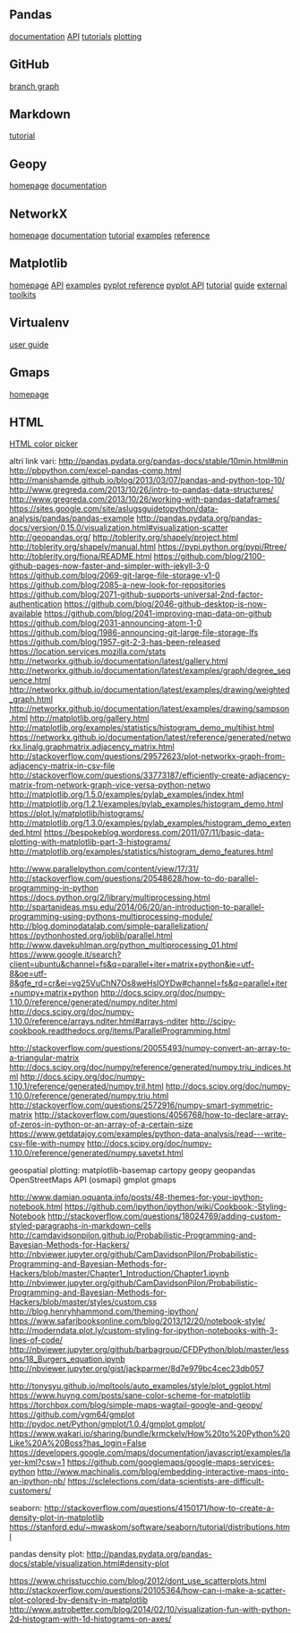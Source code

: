 
## Pandas
[documentation](http://pandas.pydata.org/pandas-docs/stable/)
[API](http://pandas.pydata.org/pandas-docs/stable/api.html)
[tutorials](http://pandas.pydata.org/pandas-docs/stable/tutorials.html)
[plotting](http://pandas.pydata.org/pandas-docs/stable/visualization.html)

## GitHub
[branch graph](https://github.com/FedericoMuciaccia/SistemiComplessi/network)

## Markdown
[tutorial](https://guides.github.com/features/mastering-markdown/)

## Geopy
[homepage](https://pypi.python.org/pypi/geopy)
[documentation](http://geopy.readthedocs.org/en/latest/)

## NetworkX
[homepage](https://networkx.github.io/)
[documentation](https://networkx.github.io/documentation/latest/)
[tutorial](https://networkx.github.io/documentation/latest/tutorial/tutorial.html)
[examples](http://networkx.github.io/documentation/latest/examples/)
[reference](https://networkx.github.io/documentation/latest/reference/index.html)

## Matplotlib
[homepage](http://matplotlib.org/index.html)
[API](http://matplotlib.org/api/index.html)
[examples](http://matplotlib.org/examples/index.html)
[pyplot reference](http://matplotlib.org/api/pyplot_summary.html)
[pyplot API](http://matplotlib.org/api/pyplot_api.html)
[tutorial](http://matplotlib.org/users/pyplot_tutorial.html)
[guide](http://matplotlib.org/users/index.html)
[external toolkits](http://matplotlib.org/mpl_toolkits/index.html)

## Virtualenv
[user guide](https://virtualenv.readthedocs.org/en/latest/userguide.html)

## Gmaps
[homepage](https://pypi.python.org/pypi/gmaps)

## HTML
[HTML color picker](http://www.w3schools.com/colors/colors_picker.asp)


altri link vari:
http://pandas.pydata.org/pandas-docs/stable/10min.html#min
http://pbpython.com/excel-pandas-comp.html
http://manishamde.github.io/blog/2013/03/07/pandas-and-python-top-10/
http://www.gregreda.com/2013/10/26/intro-to-pandas-data-structures/
http://www.gregreda.com/2013/10/26/working-with-pandas-dataframes/
https://sites.google.com/site/aslugsguidetopython/data-analysis/pandas/pandas-example
http://pandas.pydata.org/pandas-docs/version/0.15.0/visualization.html#visualization-scatter
http://geopandas.org/
http://toblerity.org/shapely/project.html
http://toblerity.org/shapely/manual.html
https://pypi.python.org/pypi/Rtree/
http://toblerity.org/fiona/README.html
https://github.com/blog/2100-github-pages-now-faster-and-simpler-with-jekyll-3-0
https://github.com/blog/2069-git-large-file-storage-v1-0
https://github.com/blog/2085-a-new-look-for-repositories
https://github.com/blog/2071-github-supports-universal-2nd-factor-authentication
https://github.com/blog/2046-github-desktop-is-now-available
https://github.com/blog/2041-improving-map-data-on-github
https://github.com/blog/2031-announcing-atom-1-0
https://github.com/blog/1986-announcing-git-large-file-storage-lfs
https://github.com/blog/1957-git-2-3-has-been-released
https://location.services.mozilla.com/stats
http://networkx.github.io/documentation/latest/gallery.html
http://networkx.github.io/documentation/latest/examples/graph/degree_sequence.html
http://networkx.github.io/documentation/latest/examples/drawing/weighted_graph.html
http://networkx.github.io/documentation/latest/examples/drawing/sampson.html
http://matplotlib.org/gallery.html
http://matplotlib.org/examples/statistics/histogram_demo_multihist.html
https://networkx.github.io/documentation/latest/reference/generated/networkx.linalg.graphmatrix.adjacency_matrix.html
http://stackoverflow.com/questions/29572623/plot-networkx-graph-from-adjacency-matrix-in-csv-file
http://stackoverflow.com/questions/33773187/efficiently-create-adjacency-matrix-from-network-graph-vice-versa-python-netwo
http://matplotlib.org/1.5.0/examples/pylab_examples/index.html
http://matplotlib.org/1.2.1/examples/pylab_examples/histogram_demo.html
https://plot.ly/matplotlib/histograms/
http://matplotlib.org/1.3.0/examples/pylab_examples/histogram_demo_extended.html
https://bespokeblog.wordpress.com/2011/07/11/basic-data-plotting-with-matplotlib-part-3-histograms/
http://matplotlib.org/examples/statistics/histogram_demo_features.html


http://www.parallelpython.com/content/view/17/31/
http://stackoverflow.com/questions/20548628/how-to-do-parallel-programming-in-python
https://docs.python.org/2/library/multiprocessing.html
http://spartanideas.msu.edu/2014/06/20/an-introduction-to-parallel-programming-using-pythons-multiprocessing-module/
http://blog.dominodatalab.com/simple-parallelization/
https://pythonhosted.org/joblib/parallel.html
http://www.davekuhlman.org/python_multiprocessing_01.html
https://www.google.it/search?client=ubuntu&channel=fs&q=parallel+iter+matrix+python&ie=utf-8&oe=utf-8&gfe_rd=cr&ei=vg25VuChN7Os8weHsIOYDw#channel=fs&q=parallel+iter+numpy+matrix+python
http://docs.scipy.org/doc/numpy-1.10.0/reference/generated/numpy.nditer.html
http://docs.scipy.org/doc/numpy-1.10.0/reference/arrays.nditer.html#arrays-nditer
http://scipy-cookbook.readthedocs.org/items/ParallelProgramming.html


http://stackoverflow.com/questions/20055493/numpy-convert-an-array-to-a-triangular-matrix
http://docs.scipy.org/doc/numpy/reference/generated/numpy.triu_indices.html
http://docs.scipy.org/doc/numpy-1.10.1/reference/generated/numpy.tril.html
http://docs.scipy.org/doc/numpy-1.10.0/reference/generated/numpy.triu.html
http://stackoverflow.com/questions/2572916/numpy-smart-symmetric-matrix
http://stackoverflow.com/questions/4056768/how-to-declare-array-of-zeros-in-python-or-an-array-of-a-certain-size
https://www.getdatajoy.com/examples/python-data-analysis/read---write-csv-file-with-numpy
http://docs.scipy.org/doc/numpy-1.10.0/reference/generated/numpy.savetxt.html


geospatial plotting:
matplotlib-basemap
cartopy
geopy
geopandas
OpenStreetMaps API (osmapi)
gmplot
gmaps

http://www.damian.oquanta.info/posts/48-themes-for-your-ipython-notebook.html
https://github.com/ipython/ipython/wiki/Cookbook:-Styling-Notebook
http://stackoverflow.com/questions/18024769/adding-custom-styled-paragraphs-in-markdown-cells
http://camdavidsonpilon.github.io/Probabilistic-Programming-and-Bayesian-Methods-for-Hackers/
http://nbviewer.jupyter.org/github/CamDavidsonPilon/Probabilistic-Programming-and-Bayesian-Methods-for-Hackers/blob/master/Chapter1_Introduction/Chapter1.ipynb
http://nbviewer.jupyter.org/github/CamDavidsonPilon/Probabilistic-Programming-and-Bayesian-Methods-for-Hackers/blob/master/styles/custom.css
http://blog.henryhhammond.com/theming-ipython/
https://www.safaribooksonline.com/blog/2013/12/20/notebook-style/
http://moderndata.plot.ly/custom-styling-for-ipython-notebooks-with-3-lines-of-code/
http://nbviewer.jupyter.org/github/barbagroup/CFDPython/blob/master/lessons/18_Burgers_equation.ipynb
http://nbviewer.jupyter.org/gist/jackparmer/8d7e979bc4cec23db057


http://tonysyu.github.io/mpltools/auto_examples/style/plot_ggplot.html
https://www.huyng.com/posts/sane-color-scheme-for-matplotlib
https://torchbox.com/blog/simple-maps-wagtail-google-and-geopy/
https://github.com/vgm64/gmplot
http://pydoc.net/Python/gmplot/1.0.4/gmplot.gmplot/
https://www.wakari.io/sharing/bundle/krmckelv/How%20to%20Python%20Like%20A%20Boss?has_login=False
https://developers.google.com/maps/documentation/javascript/examples/layer-kml?csw=1
https://github.com/googlemaps/google-maps-services-python
http://www.machinalis.com/blog/embedding-interactive-maps-into-an-ipython-nb/
https://sclelections.com/data-scientists-are-difficult-customers/





seaborn:
http://stackoverflow.com/questions/4150171/how-to-create-a-density-plot-in-matplotlib
https://stanford.edu/~mwaskom/software/seaborn/tutorial/distributions.html

pandas density plot:
http://pandas.pydata.org/pandas-docs/stable/visualization.html#density-plot

https://www.chrisstucchio.com/blog/2012/dont_use_scatterplots.html
http://stackoverflow.com/questions/20105364/how-can-i-make-a-scatter-plot-colored-by-density-in-matplotlib
http://www.astrobetter.com/blog/2014/02/10/visualization-fun-with-python-2d-histogram-with-1d-histograms-on-axes/











